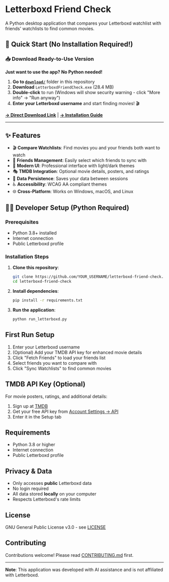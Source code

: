 # Letterboxd Friend Check

A Python desktop application that compares your Letterboxd watchlist with friends' watchlists to find common movies.

## 🚀 Quick Start (No Installation Required!)

### 📥 **Download Ready-to-Use Version**
**Just want to use the app? No Python needed!**

1. **Go to [`download/`](download/)** folder in this repository
2. **Download** `LetterboxdFriendCheck.exe` (28.4 MB)
3. **Double-click** to run (Windows will show security warning - click "More info" → "Run anyway")
4. **Enter your Letterboxd username** and start finding movies! 🎬

[**→ Direct Download Link**](download/LetterboxdFriendCheck.exe) | [**→ Installation Guide**](download/INSTALL.md)

---

## ✨ Features

- 🎬 **Compare Watchlists**: Find movies you and your friends both want to watch
- 👥 **Friends Management**: Easily select which friends to sync with
- 🎨 **Modern UI**: Professional interface with light/dark themes
- 🎭 **TMDB Integration**: Optional movie details, posters, and ratings
- 💾 **Data Persistence**: Saves your data between sessions
- ♿ **Accessibility**: WCAG AA compliant themes
- 🌐 **Cross-Platform**: Works on Windows, macOS, and Linux

## 👨‍💻 Developer Setup (Python Required)

### Prerequisites
- Python 3.8+ installed
- Internet connection
- Public Letterboxd profile

### Installation Steps

1. **Clone this repository**:
   ```bash
   git clone https://github.com/YOUR_USERNAME/letterboxd-friend-check.git
   cd letterboxd-friend-check
   ```
2. **Install dependencies**:
   ```bash
   pip install -r requirements.txt
   ```
3. **Run the application**:
   ```bash
   python run_letterboxd.py
   ```

## First Run Setup

1. Enter your Letterboxd username
2. (Optional) Add your TMDB API key for enhanced movie details
3. Click "Fetch Friends" to load your friends list
4. Select friends you want to compare with
5. Click "Sync Watchlists" to find common movies

## TMDB API Key (Optional)

For movie posters, ratings, and additional details:

1. Sign up at [TMDB](https://www.themoviedb.org/)
2. Get your free API key from [Account Settings → API](https://www.themoviedb.org/settings/api)
3. Enter it in the Setup tab

## Requirements

- Python 3.8 or higher
- Internet connection
- Public Letterboxd profile

## Privacy & Data

- Only accesses **public** Letterboxd data
- No login required
- All data stored **locally** on your computer
- Respects Letterboxd's rate limits

## License

GNU General Public License v3.0 - see [LICENSE](LICENSE)

## Contributing

Contributions welcome! Please read [CONTRIBUTING.md](CONTRIBUTING.md) first.

---

**Note**: This application was developed with AI assistance and is not affiliated with Letterboxd.
